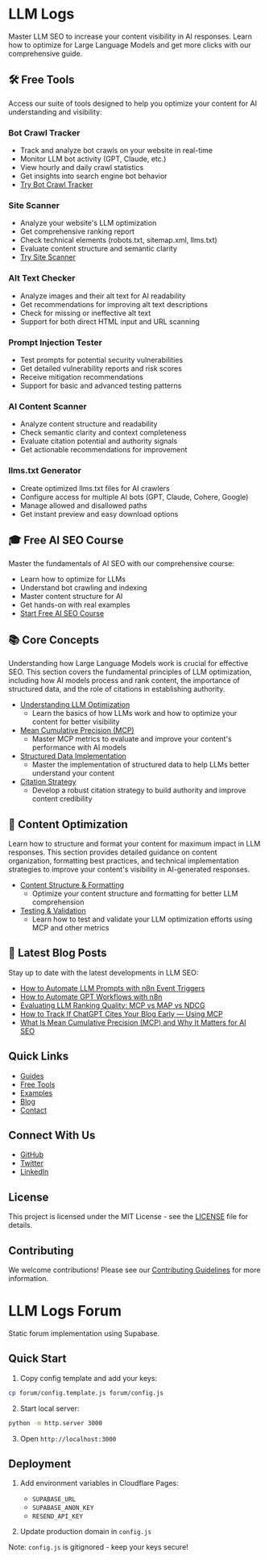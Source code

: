 # LLM Logs

Master LLM SEO to increase your content visibility in AI responses. Learn how to optimize for Large Language Models and get more clicks with our comprehensive guide.

## 🛠️ Free Tools

Access our suite of tools designed to help you optimize your content for AI understanding and visibility:

### Bot Crawl Tracker
- Track and analyze bot crawls on your website in real-time
- Monitor LLM bot activity (GPT, Claude, etc.)
- View hourly and daily crawl statistics
- Get insights into search engine bot behavior
- [Try Bot Crawl Tracker](https://llmlogs.com/bot-dashboard)

### Site Scanner
- Analyze your website's LLM optimization
- Get comprehensive ranking report
- Check technical elements (robots.txt, sitemap.xml, llms.txt)
- Evaluate content structure and semantic clarity
- [Try Site Scanner](https://llmlogs.com/scan-site)

### Alt Text Checker
- Analyze images and their alt text for AI readability
- Get recommendations for improving alt text descriptions
- Check for missing or ineffective alt text
- Support for both direct HTML input and URL scanning

### Prompt Injection Tester
- Test prompts for potential security vulnerabilities
- Get detailed vulnerability reports and risk scores
- Receive mitigation recommendations
- Support for basic and advanced testing patterns

### AI Content Scanner
- Analyze content structure and readability
- Check semantic clarity and context completeness
- Evaluate citation potential and authority signals
- Get actionable recommendations for improvement

### llms.txt Generator
- Create optimized llms.txt files for AI crawlers
- Configure access for multiple AI bots (GPT, Claude, Cohere, Google)
- Manage allowed and disallowed paths
- Get instant preview and easy download options

## 🎓 Free AI SEO Course

Master the fundamentals of AI SEO with our comprehensive course:

- Learn how to optimize for LLMs
- Understand bot crawling and indexing
- Master content structure for AI
- Get hands-on with real examples
- [Start Free AI SEO Course](https://llmlogs.com/ai-seo-course)

## 📚 Core Concepts

Understanding how Large Language Models work is crucial for effective SEO. This section covers the fundamental principles of LLM optimization, including how AI models process and rank content, the importance of structured data, and the role of citations in establishing authority.

- [Understanding LLM Optimization](https://llmlogs.com/guides/llm-optimization/core-concepts)
  - Learn the basics of how LLMs work and how to optimize your content for better visibility
- [Mean Cumulative Precision (MCP)](https://llmlogs.com/guides/llm-optimization/mean-cumulative-precision)
  - Master MCP metrics to evaluate and improve your content's performance with AI models
- [Structured Data Implementation](https://llmlogs.com/guides/llm-optimization/structured-data)
  - Master the implementation of structured data to help LLMs better understand your content
- [Citation Strategy](https://llmlogs.com/guides/llm-optimization/citation-strategy)
  - Develop a robust citation strategy to build authority and improve content credibility

## 🎯 Content Optimization

Learn how to structure and format your content for maximum impact in LLM responses. This section provides detailed guidance on content organization, formatting best practices, and technical implementation strategies to improve your content's visibility in AI-generated responses.

- [Content Structure & Formatting](https://llmlogs.com/guides/llm-optimization/content-optimization)
  - Optimize your content structure and formatting for better LLM comprehension
- [Testing & Validation](https://llmlogs.com/guides/llm-optimization/testing)
  - Learn how to test and validate your LLM optimization efforts using MCP and other metrics

## 📝 Latest Blog Posts

Stay up to date with the latest developments in LLM SEO:

- [How to Automate LLM Prompts with n8n Event Triggers](https://llmlogs.com/blog/automate-llm-prompts-with-n8n-event-triggers)
- [How to Automate GPT Workflows with n8n](https://llmlogs.com/blog/how-to-automate-gpt-workflows-with-n8n)
- [Evaluating LLM Ranking Quality: MCP vs MAP vs NDCG](https://llmlogs.com/blog/evaluating-llm-ranking-quality-mcp-vs-map-vs-ndcg)
- [How to Track If ChatGPT Cites Your Blog Early — Using MCP](https://llmlogs.com/blog/how-to-track-if-chatgpt-cites-your-blog-early-using-mcp)
- [What Is Mean Cumulative Precision (MCP) and Why It Matters for AI SEO](https://llmlogs.com/blog/what-is-mean-cumulative-precision-mcp-ai-seo)

## Quick Links

- [Guides](https://llmlogs.com/guides/llm-optimization)
- [Free Tools](https://llmlogs.com/free-tools)
- [Examples](https://llmlogs.com/guides/llm-optimization/examples)
- [Blog](https://llmlogs.com/blog)
- [Contact](https://llmlogs.com/contact)

## Connect With Us

- [GitHub](https://github.com/mattmerrick/llmseoguide)
- [Twitter](https://twitter.com/llmseoguide)
- [LinkedIn](https://linkedin.com/company/llmseoguide)

## License

This project is licensed under the MIT License - see the [LICENSE](LICENSE) file for details.

## Contributing

We welcome contributions! Please see our [Contributing Guidelines](CONTRIBUTING.md) for more information.

# LLM Logs Forum

Static forum implementation using Supabase.

## Quick Start

1. Copy config template and add your keys:
```bash
cp forum/config.template.js forum/config.js
```

2. Start local server:
```bash
python -m http.server 3000
```

3. Open `http://localhost:3000`

## Deployment

1. Add environment variables in Cloudflare Pages:
   - `SUPABASE_URL`
   - `SUPABASE_ANON_KEY`
   - `RESEND_API_KEY`

2. Update production domain in `config.js`

Note: `config.js` is gitignored - keep your keys secure!
